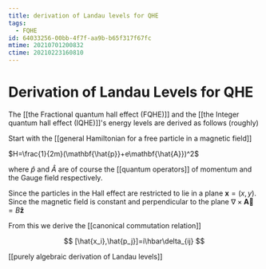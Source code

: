 ```yaml
---
title: derivation of Landau levels for QHE
tags:
  - FQHE
id: 64033256-00bb-4f7f-aa9b-b65f317f67fc
mtime: 20210701200832
ctime: 20210223160810
---
```


# Derivation of Landau Levels for QHE

The [[the Fractional quantum hall effect (FQHE)]] and the [[the Integer quantum hall effect (IQHE)]]'s energy levels are derived as follows (roughly)

Start with the [[general Hamiltonian for a free particle in a magnetic field]]

$H=\frac{1}{2m}(\mathbf{\hat{p}}+e\mathbf{\hat{A}})^2$

where $\hat{p}$ and $\hat{A}$ are of course the [[quantum operators]] of momentum and the Gauge field respectively.

Since the particles in the Hall effect are restricted to lie in a plane  $\mathbf{x}=(x,y)$.
Since the magnetic field is constant and perpendicular to the plane  $\nabla\times \mathbf{\vec{A}}=B\mathbf{\hat{z}}$

From this we derive the [[canonical commutation relation]]

$$
[\hat{x_i},\hat{p_j}]=i\hbar\delta_{ij}
$$

[[purely algebraic derivation of Landau levels]]
